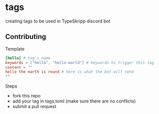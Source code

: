 # tags
creating tags to be used in TypeSkripp discord bot

## Contributing

Template
```toml
[hello] # tag's name
keywords = ["hello", "hello-world"] # keywords to trigger this tag
content = "" 
hello the earth is round # here is what the bot will send
""
```

Steps
- fork this repo
- add your tag in tags.toml (make sure there are no conflicts)
- submit a pull request
